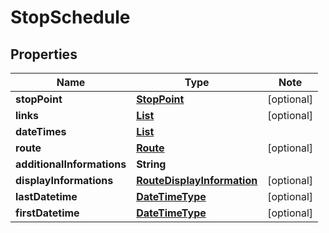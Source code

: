 # StopSchedule

## Properties

Name | Type | Note
---- | ---- | ----
**stopPoint** | [**StopPoint**](StopPoint.md) | [optional] 
**links** | [**List<LinkSchema>**](LinkSchema.md) | [optional] 
**dateTimes** | [**List<DateTimeType>**](DateTimeType.md) | 
**route** | [**Route**](Route.md) | [optional] 
**additionalInformations** | **String** | 
**displayInformations** | [**RouteDisplayInformation**](RouteDisplayInformation.md) | [optional] 
**lastDatetime** | [**DateTimeType**](DateTimeType.md) | [optional] 
**firstDatetime** | [**DateTimeType**](DateTimeType.md) | [optional] 

